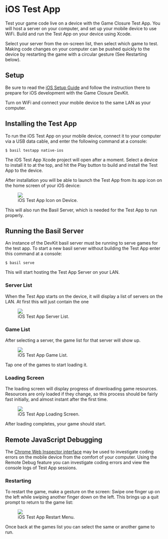 # iOS Test App

Test your game code live on a device with the Game Closure Test App.  You will host a server on your computer, and set up your mobile device to use WiFi.  Build and run the Test App on your device using Xcode.

Select your server from the on-screen list, then select which game to test.  Making code changes on your computer can be pushed quickly to the device by restarting the game with a circular gesture (See Restarting below).

## Setup

Be sure to read the [iOS Setup Guide](./ios-setup.html) and follow the instruction there to prepare for iOS development with the Game Closure DevKit.

Turn on WiFi and connect your mobile device to the same LAN as your computer.

## Installing the Test App

To run the iOS Test App on your mobile device, connect it to your computer via a USB data cable, and enter the following command at a console:

~~~
$ basil testapp native-ios
~~~

The iOS Test App Xcode project will open after a moment.  Select a device to install it to at the top, and hit the Play button to build and install the Test App to the device.

After installation you will be able to launch the Test App from its app icon on the home screen of your iOS device:

<div class="figure-wrapper">
<figure>
<img src="./assets/ios/ios-test-app-icon.png"></img>
<figcaption>iOS Test App Icon on Device.</figcaption>
</figure>
</div>

This will also run the Basil Server, which is needed for the Test App to run properly.

## Running the Basil Server

An instance of the DevKit basil server must be running to serve games for the test app.  To start a new basil server without building the Test App enter this command at a console:

~~~
$ basil serve
~~~

This will start hosting the Test App Server on your LAN.

### Server List

When the Test App starts on the device, it will display a list of servers on the LAN.  At first this will just contain the one 

<div class="figure-wrapper">
<figure>
<img src="./assets/ios/ios-test-app-server-list.png"></img>
<figcaption>iOS Test App Server List.</figcaption>
</figure>
</div>

### Game List

After selecting a server, the game list for that server will show up.

<div class="figure-wrapper">
<figure>
<img src="./assets/ios/ios-test-app-game-list.png"></img>
<figcaption>iOS Test App Game List.</figcaption>
</figure>
</div>

Tap one of the games to start loading it.

### Loading Screen

The loading screen will display progress of downloading game resources.  Resources are only loaded if they change, so this process should be fairly fast initially, and almost instant after the first time.

<div class="figure-wrapper">
<figure>
<img src="./assets/ios/ios-test-app-loading.png"></img>
<figcaption>iOS Test App Loading Screen.</figcaption>
</figure>
</div>

After loading completes, your game should start.

## Remote JavaScript Debugging

The [Chrome Web Inspector interface](./ios-remote-debug.html) may be used to investigate coding errors on the mobile device from the comfort of your computer.  Using the Remote Debug feature you can investigate coding errors and view the console logs of Test App sessions.

### Restarting

To restart the game, make a gesture on the screen:  Swipe one finger up on the left while swiping another finger down on the left.  This brings up a quit prompt to return to the game list:

<div class="figure-wrapper">
<figure>
<img src="./assets/ios/ios-test-app-quit.png"></img>
<figcaption>iOS Test App Restart Menu.</figcaption>
</figure>
</div>

Once back at the games list you can select the same or another game to run.
